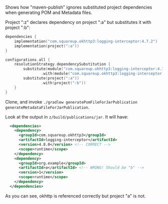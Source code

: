 Shows how "maven-publish" ignores substituted project dependencies 
when generating POM and Metadata files.

Project ":z" declares dependency on project ":a" but substitutes it with project ":b":
```kotlin
dependencies {
    implementation("com.squareup.okhttp3:logging-interceptor:4.7.2")
    implementation(project(":a"))
}

configurations.all {
    resolutionStrategy.dependencySubstitution {
        substitute(module("com.squareup.okhttp3:logging-interceptor:4.7.2"))
                .with(module("com.squareup.okhttp3:logging-interceptor:4.8.0"))
        substitute(project(":a"))
                .with(project(":b"))
    }
}
```

Clone, and invoke `./gradlew generatePomFileForJarPublication generateMetadataFileForJarPublication`.

Look at the output in `z/build/publications/jar`. It will have:
```xml
  <dependencies>
    <dependency>
      <groupId>com.squareup.okhttp3</groupId>
      <artifactId>logging-interceptor</artifactId>
      <version>4.8.0</version> <!-- CORRECT -->
      <scope>runtime</scope>
    </dependency>
    <dependency>
      <groupId>org.example</groupId>
      <artifactId>a</artifactId> <!-- WRONG! Should be "b" -->
      <version>1</version>
      <scope>runtime</scope>
    </dependency>
  </dependencies>
``` 
As you can see, okhttp is referenced correctly but project "a" is not. 
